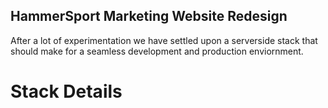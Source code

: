 ## HammerSport Marketing Website Redesign

After a lot of experimentation we have settled upon a serverside stack that should make for a seamless development and production enviornment.

# Stack Details